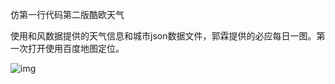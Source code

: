 仿第一行代码第二版酷欧天气

使用和风数据提供的天气信息和城市json数据文件，郭霖提供的必应每日一图。第一次打开使用百度地图定位。

![img](http://pic.027cgb.cn/20170305/2017311141833680147.gif)
